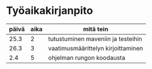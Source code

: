 # Työaikakirjanpito
päivä | aika | mitä tein
----- | ---- | ---------
25.3 | 2 | tutustuminen maveniin ja testeihin
26.3 | 3 | vaatimusmäärittelyn kirjoittaminen
2.4 | 5 | ohjelman rungon koodausta

